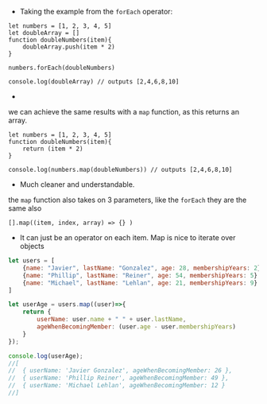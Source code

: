 - Taking the example from the `forEach` operator:
```
let numbers = [1, 2, 3, 4, 5]
let doubleArray = []
function doubleNumbers(item){
	doubleArray.push(item * 2)
}

numbers.forEach(doubleNumbers)

console.log(doubleArray) // outputs [2,4,6,8,10]
```
- 
we can achieve the same results with a `map` function, as this returns an array.
```
let numbers = [1, 2, 3, 4, 5]
function doubleNumbers(item){
	return (item * 2)
}

console.log(numbers.map(doubleNumbers)) // outputs [2,4,6,8,10]
```
- Much cleaner and understandable.

the `map` function also takes on 3 parameters, like the `forEach` they are the same also
```
[].map((item, index, array) => {} )
```

- It can just be an operator on each item. Map is nice to iterate over objects

```javascript
let users = [
    {name: "Javier", lastName: "Gonzalez", age: 28, membershipYears: 2},
    {name: "Phillip", lastName: "Reiner", age: 54, membershipYears: 5},
    {name: "Michael", lastName: "Lehlan", age: 21, membershipYears: 9}
]

let userAge = users.map((user)=>{
    return {
        userName: user.name + " " + user.lastName,
        ageWhenBecomingMember: (user.age - user.membershipYears)
    }
});

console.log(userAge);
//[
//  { userName: 'Javier Gonzalez', ageWhenBecomingMember: 26 },
//  { userName: 'Phillip Reiner', ageWhenBecomingMember: 49 },
//  { userName: 'Michael Lehlan', ageWhenBecomingMember: 12 }
//]
```

